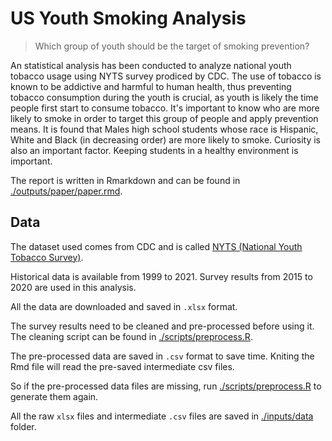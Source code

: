 # US Youth Smoking Analysis

> Which group of youth should be the target of smoking prevention?

An statistical analysis has been conducted to analyze national youth tobacco usage using NYTS survey prodiced by CDC. The use of tobacco is known to be addictive and harmful to human health, thus preventing tobacco consumption during the youth is crucial, as youth is likely the time people first start to consume tobacco. It's important to know who are more likely to smoke in order to target this group of people and apply prevention means. It is found that Males high school students whose race is Hispanic, White and Black (in decreasing order) are more likely to smoke. Curiosity is also an important factor. Keeping students in a healthy environment is important.

The report is written in Rmarkdown and can be found in [./outputs/paper/paper.rmd](./outputs/paper/paper.rmd).

## Data

The dataset used comes from CDC and is called [NYTS (National Youth Tobacco Survey)](https://www.cdc.gov/tobacco/data_statistics/surveys/nyts/index.htm).

Historical data is available from 1999 to 2021. Survey results from 2015 to 2020 are used in this analysis.

All the data are downloaded and saved in `.xlsx` format.

The survey results need to be cleaned and pre-processed before using it. 
The cleaning script can be found in [./scripts/preprocess.R](./scripts/preprocess.R).

The pre-processed data are saved in `.csv` format to save time. Kniting the Rmd file will read the pre-saved intermediate csv files.

So if the pre-processed data files are missing, run [./scripts/preprocess.R](./scripts/preprocess.R) to generate them again.

All the raw `xlsx` files and intermediate `.csv` files are saved in [./inputs/data](./inputs/data) folder.